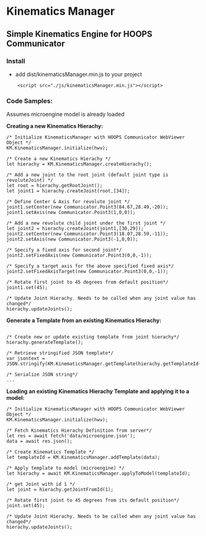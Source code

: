 # Kinematics Manager

## Simple Kinematics Engine for HOOPS Communicator


### Install
* add dist/kinematicsManager.min.js to your project
```
    <script src="./js/kinematicsManager.min.js"></script>
```

### Code Samples:

Assumes microengine model is already loaded


**Creating a new Kinematics Hierachy:**

```
/* Initialize KinematicsManager with HOOPS Communicator WebViewer Object */
KM.KinematicsManager.initialize(hwv);   

/* Create a new Kinematics Hierachy */
let hierachy = KM.KinematicsManager.createHierachy();

/* Add a new joint to the root joint (default joint type is revoluteJoint) */
let root = hierachy.getRootJoint();
let joint1 = hierachy.createJoint(root,[34]);                 

/* Define Center & Axis for revolute joint */
joint1.setCenter(new Communicator.Point3(84.67,28.49,-20));
joint1.setAxis(new Communicator.Point3(1,0,0));

/* Add a new revolute child joint under the first joint */
let joint2 = hierachy.createJoint(joint1,[30,29]);                 
joint2.setCenter(new Communicator.Point3(18.07,28.59,-11));
joint2.setAxis(new Communicator.Point3(-1,0,0));

/* Specify a fixed axis for second joint*/
joint2.setFixedAxis(new Communicator.Point3(0,0,-1));

/* Specify a target axis for the above specified fixed axis*/
joint2.setFixedAxisTarget(new Communicator.Point3(0,0,-1));

/* Rotate first joint to 45 degrees from default position*/
joint1.set(45);

/* Update Joint Hierachy. Needs to be called when any joint value has changed*/
hierachy.updateJoints();   
```



**Generate a Template from an existing Kinematics Hierachy:**

```

/* Create new or update existing template from joint hierachy*/
hierachy.generateTemplate();

/* Retrieve stringified JSON template*/
var jsontext = JSON.stringify(KM.KinematicsManager.getTemplate(hierachy.getTemplateId()));

/* Serialize JSON string*/
...

```                


**Loading an existing Kinematics Hierachy Template and applying it to a model:**

```
/* Initialize KinematicsManager with HOOPS Communicator WebViewer Object */
KM.KinematicsManager.initialize(hwv);   

/* Fetch Kinematics Hierachy Definition from server*/
let res = await fetch('data/microengine.json');
data = await res.json();

/* Create Kinematics Template */
let templateId = KM.KinematicsManager.addTemplate(data);

/* Apply template to model (microengine) */
let hierachy = await KM.KinematicsManager.applyToModel(templateId);

/* get Joint with id 1 */
let joint = hierachy.getJointFromId(1);

/* Rotate first joint to 45 degrees from its default position*/
joint.set(45);  

/* Update Joint Hierachy. Needs to be called when any joint value has changed*/
hierachy.updateJoints();
```                
